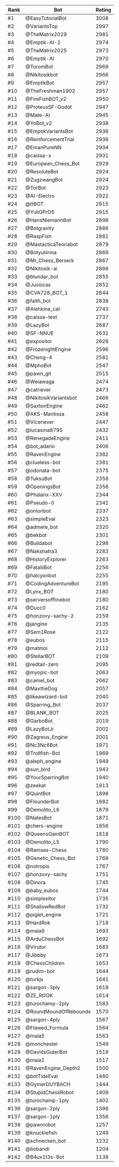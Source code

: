 Rank|Bot|Rating
---|---|---
#1|@EasyTutorialBot|3008
#2|@VariantsTop|2997
#3|@TheMatrix2029|2981
#4|@Emptik-AI-2|2974
#5|@TheMatrix2025|2973
#6|@Emptik-AI|2970
#7|@ToromBot|2969
#8|@Nikitosikbot|2966
#9|@EmptikBot|2957
#10|@TheFreshman1902|2957
#11|@FireFishBOT_v2|2950
#12|@ProteusSF-Godot|2947
#13|@Mate-AI|2945
#14|@YoBot_v2|2938
#15|@EmptikVariantsBot|2936
#16|@ReinforcementTrial|2936
#17|@EmanPureNN|2934
#18|@caissa-x|2931
#19|@European_Chess_Bot|2929
#20|@ResoluteBot|2924
#21|@ZugzwangBot|2924
#22|@TorBot|2923
#23|@AI-Electro|2922
#24|@ttBOT|2915
#25|@YuliGPrO5|2915
#26|@HansNiemannBot|2898
#27|@Botgravity|2886
#28|@RaspFish|2881
#29|@MastacticaTeoriabot|2879
#30|@Botyuliirma|2869
#31|@Mr_Chess_Berserk|2867
#32|@Nikitosik-ai|2866
#33|@blundar_bot|2855
#34|@Jussicas|2852
#35|@CVA728_BOT_1|2844
#36|@faith_bot|2838
#37|@Alehkine_cat|2743
#38|@caissa-test|2737
#39|@LazyBot|2687
#40|@SF-NNUE|2631
#41|@expositor|2628
#42|@FrozenightEngine|2596
#43|@Cheng-4|2581
#44|@MphoBot|2547
#45|@pawn_git|2515
#46|@Weiawaga|2474
#47|@catriever|2473
#48|@NikitosikVariantsbot|2466
#49|@SaxtonEngine|2462
#50|@AKS-Mantissa|2456
#51|@Viceriever|2447
#52|@lucasma8795|2432
#53|@RenegadeEngine|2411
#54|@bot_adario|2406
#55|@RavenEngine|2382
#56|@clueless-bot|2381
#57|@odonata-bot|2375
#58|@TuksuBot|2358
#59|@OpeningsBot|2356
#60|@Phalanx-XXV|2344
#61|@Pseudo-0|2341
#62|@onionbot|2337
#63|@simpleEval|2323
#64|@admete_bot|2320
#65|@bekbot|2301
#66|@Buildabot|2298
#67|@Nakshatra3|2283
#68|@HistoryExplorer|2263
#69|@FataliiBot|2256
#70|@halcyonbot|2255
#71|@CodingAdventureBot|2195
#72|@Lynx_BOT|2180
#73|@serversofflinebot|2180
#74|@Ducc0|2162
#75|@honzovy-sachy-2|2159
#76|@jangine|2135
#77|@Sem1Rose|2122
#78|@eubos|2115
#79|@matmoi|2112
#80|@StellarBOT|2109
#81|@redtail-zero|2095
#82|@myopic-bot|2063
#83|@camel_bot|2062
#84|@MaxtheDog|2057
#85|@likeawizard-bot|2040
#86|@Sparring_Bot|2037
#87|@BLANK_BOT|2025
#88|@GarboBot|2019
#89|@LazyBotJr|2002
#90|@Zagreus_Engine|2001
#91|@Nc3Nc6Bot|1971
#92|@Trollfish-Bot|1969
#93|@aleph_engine|1949
#94|@sun_bird|1943
#95|@YourSparringBot|1940
#96|@zeekat|1913
#97|@QuintBot|1898
#98|@FlounderBot|1882
#99|@Demolito_L6|1879
#100|@NatesBot|1871
#101|@chers-engine|1856
#102|@QueensGamBOT|1818
#103|@Demolito_L5|1790
#104|@Ramses-Chess|1780
#105|@Genetic_Chess_Bot|1769
#106|@notropis|1767
#107|@honzovy-sachy|1751
#108|@Dinora|1745
#109|@baby_eubos|1744
#110|@simplexitor|1735
#111|@ShallowRedBot|1732
#112|@piglet_engine|1721
#113|@HardRok|1718
#114|@maia9|1693
#115|@ArduChessBot|1692
#116|@Virutor|1683
#117|@Jibbby|1673
#118|@ChessChildren|1653
#119|@rudim-bot|1644
#120|@turkjs|1641
#121|@sargon-3ply|1618
#122|@ZE_ROOK|1614
#123|@turochamp-2ply|1583
#124|@RoundMoundOfRebounds|1570
#125|@sargon-4ply|1567
#126|@Flawed_Formula|1564
#127|@maia5|1563
#128|@monchester|1549
#129|@DavidsGuterBot|1519
#130|@maia1|1517
#131|@RavenEngine_Depth2|1500
#132|@botTideEval|1480
#133|@GymerDUYBACH|1444
#134|@StupidChessRobot|1409
#135|@turochamp-1ply|1402
#136|@sargon-2ply|1398
#137|@sargon-1ply|1356
#138|@pawnrobot|1257
#139|@knucklefish|1249
#140|@schnecken_bot|1232
#141|@bobandi|1204
#142|@B4ux1t3s-Bot|1138
